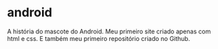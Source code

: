 # android
 A história do mascote do Android.
 Meu primeiro site criado apenas com html e css. E também meu primeiro repositório criado no Github.
